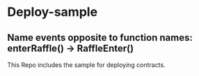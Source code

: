# Deploy-sample

## Name events opposite to function names: enterRaffle() -> RaffleEnter()

This Repo includes the sample for deploying contracts.
